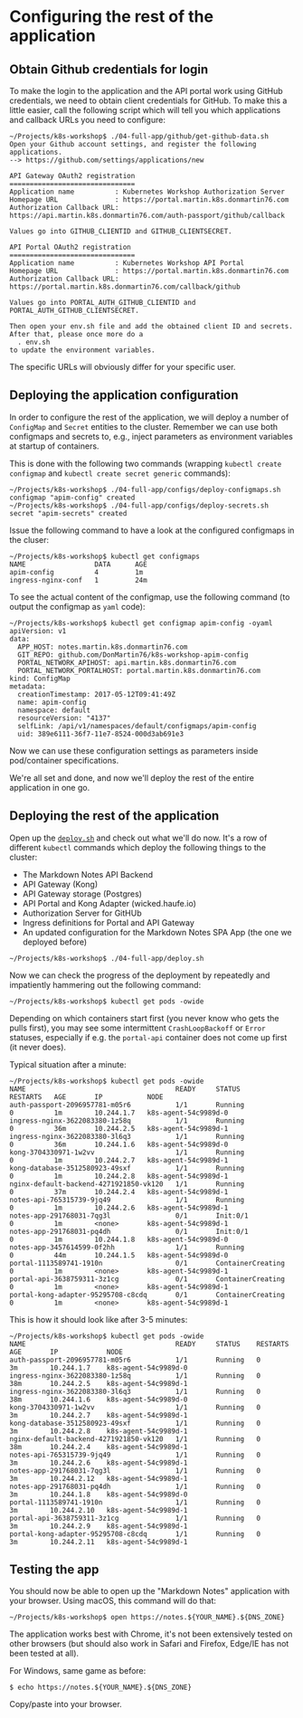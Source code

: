 # Configuring the rest of the application

## Obtain Github credentials for login

To make the login to the application and the API portal work using GitHub credentials, we need to obtain client credentials for GitHub. To make this a little easier, call the following script which will tell you which applications and callback URLs you need to configure:

```
~/Projects/k8s-workshop$ ./04-full-app/github/get-github-data.sh
Open your Github account settings, and register the following applications.
--> https://github.com/settings/applications/new

API Gateway OAuth2 registration
===============================
Application name          : Kubernetes Workshop Authorization Server
Homepage URL              : https://portal.martin.k8s.donmartin76.com
Authorization Callback URL: https://api.martin.k8s.donmartin76.com/auth-passport/github/callback

Values go into GITHUB_CLIENTID and GITHUB_CLIENTSECRET.

API Portal OAuth2 registration
===============================
Application name          : Kubernetes Workshop API Portal
Homepage URL              : https://portal.martin.k8s.donmartin76.com
Authorization Callback URL: https://portal.martin.k8s.donmartin76.com/callback/github

Values go into PORTAL_AUTH_GITHUB_CLIENTID and PORTAL_AUTH_GITHUB_CLIENTSECRET.

Then open your env.sh file and add the obtained client ID and secrets.
After that, please once more do a
  . env.sh
to update the environment variables.
```

The specific URLs will obviously differ for your specific user.

## Deploying the application configuration

In order to configure the rest of the application, we will deploy a number of `ConfigMap` and `Secret` entities to the cluster. Remember we can use both configmaps and secrets to, e.g., inject parameters as environment variables at startup of containers.

This is done with the following two commands (wrapping `kubectl create configmap` and `kubectl create secret generic` commands):

```
~/Projects/k8s-workshop$ ./04-full-app/configs/deploy-configmaps.sh 
configmap "apim-config" created
~/Projects/k8s-workshop$ ./04-full-app/configs/deploy-secrets.sh 
secret "apim-secrets" created
```

Issue the following command to have a look at the configured configmaps in the cluser:

```
~/Projects/k8s-workshop$ kubectl get configmaps
NAME                 DATA      AGE
apim-config          4         1m
ingress-nginx-conf   1         24m
```

To see the actual content of the configmap, use the following command (to output the configmap as `yaml` code):

```
~/Projects/k8s-workshop$ kubectl get configmap apim-config -oyaml
apiVersion: v1
data:
  APP_HOST: notes.martin.k8s.donmartin76.com
  GIT_REPO: github.com/DonMartin76/k8s-workshop-apim-config
  PORTAL_NETWORK_APIHOST: api.martin.k8s.donmartin76.com
  PORTAL_NETWORK_PORTALHOST: portal.martin.k8s.donmartin76.com
kind: ConfigMap
metadata:
  creationTimestamp: 2017-05-12T09:41:49Z
  name: apim-config
  namespace: default
  resourceVersion: "4137"
  selfLink: /api/v1/namespaces/default/configmaps/apim-config
  uid: 389e6111-36f7-11e7-8524-000d3ab691e3
```

Now we can use these configuration settings as parameters inside pod/container specifications.

We're all set and done, and now we'll deploy the rest of the entire application in one go.

## Deploying the rest of the application

Open up the [`deploy.sh`](04-full-app/deploy.sh) and check out what we'll do now. It's a row of different `kubectl` commands which deploy the following things to the cluster:

* The Markdown Notes API Backend
* API Gateway (Kong)
* API Gateway storage (Postgres)
* API Portal and Kong Adapter (wicked.haufe.io)
* Authorization Server for GitHUb
* Ingress definitions for Portal and API Gateway
* An updated configuration for the Markdown Notes SPA App (the one we deployed before)

```
~/Projects/k8s-workshop$ ./04-full-app/deploy.sh
```

Now we can check the progress of the deployment by repeatedly and impatiently hammering out the following command:

```
~/Projects/k8s-workshop$ kubectl get pods -owide
```

Depending on which containers start first (you never know who gets the pulls first), you may see some intermittent `CrashLoopBackoff` or `Error` statuses, especially if e.g. the `portal-api` container does not come up first (it never does).

Typical situation after a minute:

```
~/Projects/k8s-workshop$ kubectl get pods -owide
NAME                                     READY     STATUS              RESTARTS   AGE       IP           NODE
auth-passport-2096957781-m05r6           1/1       Running             0          1m        10.244.1.7   k8s-agent-54c9989d-0
ingress-nginx-3622083380-1z58q           1/1       Running             0          36m       10.244.2.5   k8s-agent-54c9989d-1
ingress-nginx-3622083380-3l6q3           1/1       Running             0          36m       10.244.1.6   k8s-agent-54c9989d-0
kong-3704330971-1w2vv                    1/1       Running             0          1m        10.244.2.7   k8s-agent-54c9989d-1
kong-database-3512580923-49sxf           1/1       Running             0          1m        10.244.2.8   k8s-agent-54c9989d-1
nginx-default-backend-4271921850-vk120   1/1       Running             0          37m       10.244.2.4   k8s-agent-54c9989d-1
notes-api-765315739-9jq49                1/1       Running             0          1m        10.244.2.6   k8s-agent-54c9989d-1
notes-app-291768031-7qg3l                0/1       Init:0/1            0          1m        <none>       k8s-agent-54c9989d-1
notes-app-291768031-pq4dh                0/1       Init:0/1            0          1m        10.244.1.8   k8s-agent-54c9989d-0
notes-app-3457614599-0f2hh               1/1       Running             0          44m       10.244.1.5   k8s-agent-54c9989d-0
portal-1113589741-1910n                  0/1       ContainerCreating   0          1m        <none>       k8s-agent-54c9989d-1
portal-api-3638759311-3z1cg              0/1       ContainerCreating   0          1m        <none>       k8s-agent-54c9989d-1
portal-kong-adapter-95295708-c8cdq       0/1       ContainerCreating   0          1m        <none>       k8s-agent-54c9989d-1
```

This is how it should look like after 3-5 minutes:

```
~/Projects/k8s-workshop$ kubectl get pods -owide
NAME                                     READY     STATUS    RESTARTS   AGE       IP            NODE
auth-passport-2096957781-m05r6           1/1       Running   0          3m        10.244.1.7    k8s-agent-54c9989d-0
ingress-nginx-3622083380-1z58q           1/1       Running   0          38m       10.244.2.5    k8s-agent-54c9989d-1
ingress-nginx-3622083380-3l6q3           1/1       Running   0          38m       10.244.1.6    k8s-agent-54c9989d-0
kong-3704330971-1w2vv                    1/1       Running   0          3m        10.244.2.7    k8s-agent-54c9989d-1
kong-database-3512580923-49sxf           1/1       Running   0          3m        10.244.2.8    k8s-agent-54c9989d-1
nginx-default-backend-4271921850-vk120   1/1       Running   0          38m       10.244.2.4    k8s-agent-54c9989d-1
notes-api-765315739-9jq49                1/1       Running   0          3m        10.244.2.6    k8s-agent-54c9989d-1
notes-app-291768031-7qg3l                1/1       Running   0          3m        10.244.2.12   k8s-agent-54c9989d-1
notes-app-291768031-pq4dh                1/1       Running   0          3m        10.244.1.8    k8s-agent-54c9989d-0
portal-1113589741-1910n                  1/1       Running   0          3m        10.244.2.10   k8s-agent-54c9989d-1
portal-api-3638759311-3z1cg              1/1       Running   0          3m        10.244.2.9    k8s-agent-54c9989d-1
portal-kong-adapter-95295708-c8cdq       1/1       Running   0          3m        10.244.2.11   k8s-agent-54c9989d-1
```

## Testing the app

You should now be able to open up the "Markdown Notes" application with your browser. Using macOS, this command will do that:

```
~/Projects/k8s-workshop$ open https://notes.${YOUR_NAME}.${DNS_ZONE}
```

The application works best with Chrome, it's not been extensively tested on other browsers (but should also work in Safari and Firefox, Edge/IE has not been tested at all).

For Windows, same game as before:

```
$ echo https://notes.${YOUR_NAME}.${DNS_ZONE}
```

Copy/paste into your browser.
